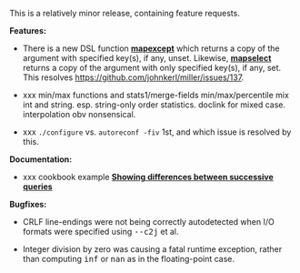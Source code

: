 This is a relatively minor release, containing feature requests.

**Features:**

* There is a new DSL function [**mapexcept**](http://johnkerl.org/miller-releases/miller-5.1.0/doc/reference-dsl.html#mapexcept) which returns a copy of the argument with specified key(s), if any, unset.  Likewise, [**mapselect**](http://johnkerl.org/miller-releases/miller-5.1.0/doc/reference-dsl.html#mapselect) returns a copy of the argument with only specified key(s), if any, set.  This resolves https://github.com/johnkerl/miller/issues/137.

* xxx min/max functions and stats1/merge-fields min/max/percentile mix int and string. esp. string-only order statistics. doclink for mixed case. interpolation obv nonsensical.

* xxx `./configure` vs. `autoreconf -fiv` 1st, and which issue is resolved by this.

**Documentation:**

* xxx cookbook example [**Showing differences between successive queries**](http://www.johnkerl.org/miller-releases/miller-5.2.0/doc/cookbook.html#Showing_differences_between_successive_queries)

**Bugfixes:**

* CRLF line-endings were not being correctly autodetected when I/O formats were specified using <tt>--c2j</tt> et al.

* Integer division by zero was causing a fatal runtime exception, rather than computing <tt>inf</tt> or <tt>nan</tt> as in the floating-point case.
